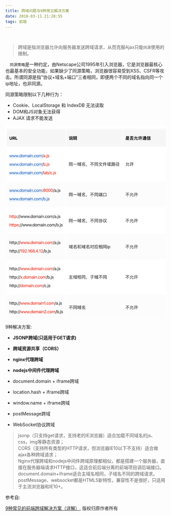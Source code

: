 ```yaml
---
title: 跨域问题与9种常见解决方案
date: 2018-03-11 21:28:55
tags: 前端
---
```


<br>

> 跨域是指浏览器允许向服务器发送跨域请求，从而克服Ajax只能`同源`使用的限制。

 `同源策略`是一种约定，由Netscape公司1995年引入浏览器，它是浏览器最核心也最基本的安全功能，如果缺少了同源策略，浏览器很容易受到XSS、CSFR等攻击。所谓同源是指"协议+域名+端口"三者相同，即便两个不同的域名指向同一个ip地址，也非同源。


同源策略限制以下几种行为：

- Cookie、LocalStorage 和 IndexDB 无法读取
- DOM和JS对象无法获得
- AJAX 请求不能发送



<img src="跨域问题与9种常见解决方案/1.png" width = 100% height = 50% />




9种解决方案:

- **JSONP跨域(只适用于GET请求)**

- **跨域资源共享（CORS）**

- **nginx代理跨域**

- **nodejs中间件代理跨域**

- document.domain + iframe跨域

- location.hash + iframe跨域

- window.name + iframe跨域

- postMessage跨域

- WebSocket协议跨域



> jsonp（只支持get请求，支持老的IE浏览器）适合加载不同域名的js、css，img等静态资源；<br>CORS（支持所有类型的HTTP请求，但浏览器IE10以下不支持）适合做ajax各种跨域请求；<br>Nginx代理跨域和nodejs中间件跨域原理都相似，都是搭建一个服务器，直接在服务器端请求HTTP接口，这适合前后端分离的前端项目调后端接口。<br>document.domain+iframe适合主域名相同，子域名不同的跨域请求。<br>postMessage、websocket都是HTML5新特性，兼容性不是很好，只适用于主流浏览器和IE10+。



参考自:

[9种常见的前端跨域解决方案（详解）](https://juejin.im/post/5d1ecb96f265da1b6d404433), 版权归原作者所有
